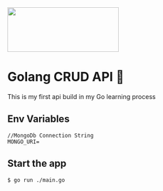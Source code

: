 

<img src="https://repository-images.githubusercontent.com/115669815/e522d100-85ae-11eb-946c-0a2941660732" width="250" height="100">

# Golang CRUD API 💙 

This is my first api build in my Go learning process

## Env Variables

```
//MongoDb Connection String
MONGO_URI=
```

## Start the app
```
$ go run ./main.go
```